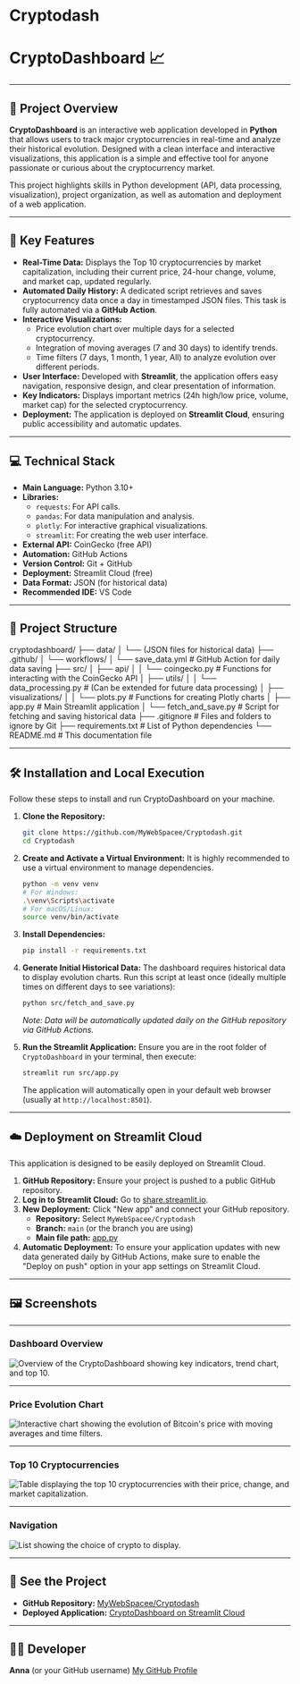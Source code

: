 # Cryptodash
# CryptoDashboard 📈

---

## 🎯 Project Overview

**CryptoDashboard** is an interactive web application developed in **Python** that allows users to track major cryptocurrencies in real-time and analyze their historical evolution. Designed with a clean interface and interactive visualizations, this application is a simple and effective tool for anyone passionate or curious about the cryptocurrency market.

This project highlights skills in Python development (API, data processing, visualization), project organization, as well as automation and deployment of a web application.

---

## 🚀 Key Features

* **Real-Time Data:** Displays the Top 10 cryptocurrencies by market capitalization, including their current price, 24-hour change, volume, and market cap, updated regularly.
* **Automated Daily History:** A dedicated script retrieves and saves cryptocurrency data once a day in timestamped JSON files. This task is fully automated via a **GitHub Action**.
* **Interactive Visualizations:**
    * Price evolution chart over multiple days for a selected cryptocurrency.
    * Integration of moving averages (7 and 30 days) to identify trends.
    * Time filters (7 days, 1 month, 1 year, All) to analyze evolution over different periods.
* **User Interface:** Developed with **Streamlit**, the application offers easy navigation, responsive design, and clear presentation of information.
* **Key Indicators:** Displays important metrics (24h high/low price, volume, market cap) for the selected cryptocurrency.
* **Deployment:** The application is deployed on **Streamlit Cloud**, ensuring public accessibility and automatic updates.

---

## 💻 Technical Stack

* **Main Language:** Python 3.10+
* **Libraries:**
    * `requests`: For API calls.
    * `pandas`: For data manipulation and analysis.
    * `plotly`: For interactive graphical visualizations.
    * `streamlit`: For creating the web user interface.
* **External API:** CoinGecko (free API)
* **Automation:** GitHub Actions
* **Version Control:** Git + GitHub
* **Deployment:** Streamlit Cloud (free)
* **Data Format:** JSON (for historical data)
* **Recommended IDE:** VS Code

---

## 📂 Project Structure
cryptodashboard/
├── data/
│   └── (JSON files for historical data)
├── .github/
│   └── workflows/
│       └── save_data.yml        # GitHub Action for daily data saving
├── src/
│   ├── api/
│   │   └── coingecko.py         # Functions for interacting with the CoinGecko API
│   ├── utils/
│   │   └── data_processing.py   # (Can be extended for future data processing)
│   ├── visualizations/
│   │   └── plots.py             # Functions for creating Plotly charts
│   ├── app.py                   # Main Streamlit application
│   └── fetch_and_save.py        # Script for fetching and saving historical data
├── .gitignore                   # Files and folders to ignore by Git
├── requirements.txt             # List of Python dependencies
└── README.md                    # This documentation file

---

## 🛠️ Installation and Local Execution

Follow these steps to install and run CryptoDashboard on your machine.

1.  **Clone the Repository:**
    ```bash
    git clone https://github.com/MyWebSpacee/Cryptodash.git
    cd Cryptodash
    ```

2.  **Create and Activate a Virtual Environment:**
    It is highly recommended to use a virtual environment to manage dependencies.
    ```bash
    python -m venv venv
    # For Windows:
    .\venv\Scripts\activate
    # For macOS/Linux:
    source venv/bin/activate
    ```

3.  **Install Dependencies:**
    ```bash
    pip install -r requirements.txt
    ```

4.  **Generate Initial Historical Data:**
    The dashboard requires historical data to display evolution charts. Run this script at least once (ideally multiple times on different days to see variations):
    ```bash
    python src/fetch_and_save.py
    ```
    *Note: Data will be automatically updated daily on the GitHub repository via GitHub Actions.*

5.  **Run the Streamlit Application:**
    Ensure you are in the root folder of `CryptoDashboard` in your terminal, then execute:
    ```bash
    streamlit run src/app.py
    ```
    The application will automatically open in your default web browser (usually at `http://localhost:8501`).

---

## ☁️ Deployment on Streamlit Cloud

This application is designed to be easily deployed on Streamlit Cloud.

1.  **GitHub Repository:** Ensure your project is pushed to a public GitHub repository.
2.  **Log in to Streamlit Cloud:** Go to [share.streamlit.io](https://share.streamlit.io/).
3.  **New Deployment:** Click "New app" and connect your GitHub repository.
    * **Repository:** Select `MyWebSpacee/Cryptodash`
    * **Branch:** `main` (or the branch you are using)
    * **Main file path:** [app.py](http://_vscodecontentref_/0)
4.  **Automatic Deployment:** To ensure your application updates with new data generated daily by GitHub Actions, make sure to enable the "Deploy on push" option in your app settings on Streamlit Cloud.

---

## 🖼️ Screenshots

---

### Dashboard Overview
![Overview of the CryptoDashboard showing key indicators, trend chart, and top 10.](assets/images/Cryptodash_overview.PNG)

---

### Price Evolution Chart
![Interactive chart showing the evolution of Bitcoin's price with moving averages and time filters.](assets/images/Price_Evolution.PNG)

---

### Top 10 Cryptocurrencies
![Table displaying the top 10 cryptocurrencies with their price, change, and market capitalization.](assets/images/Top_10_Table.PNG)

---

### Navigation
![List showing the choice of crypto to display.](assets/images/Navigation.PNG)

---

## 🚀 See the Project

* **GitHub Repository:** [MyWebSpacee/Cryptodash](https://github.com/MyWebSpacee/Cryptodash)
* **Deployed Application:** [CryptoDashboard on Streamlit Cloud](https://dailycrypto.streamlit.app/)

---

## 🧑‍💻 Developer

**Anna** (or your GitHub username)
[My GitHub Profile](https://github.com/MyWebSpacee)